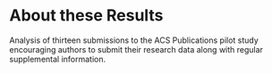 # About these Results

Analysis of thirteen submissions to the ACS Publications pilot study encouraging authors to submit their research data along with regular supplemental information.
